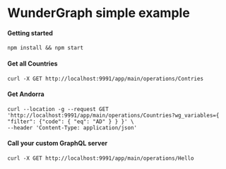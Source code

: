 # WunderGraph simple example

#### Getting started

```shell
npm install && npm start
```

#### Get all Countries

```shell
curl -X GET http://localhost:9991/app/main/operations/Contries
```

#### Get Andorra

```shell
curl --location -g --request GET 'http://localhost:9991/app/main/operations/Countries?wg_variables={ "filter": {"code": { "eq": "AD" } } }' \
--header 'Content-Type: application/json'
```

#### Call your custom GraphQL server

```shell
curl -X GET http://localhost:9991/app/main/operations/Hello
```




